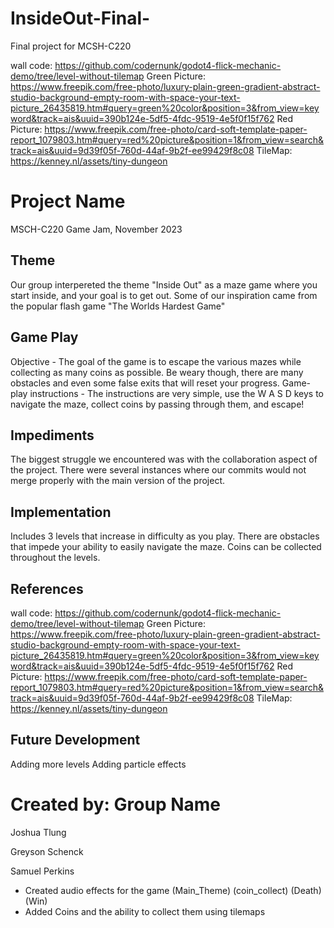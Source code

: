 # InsideOut-Final-
Final project for MCSH-C220


wall code: https://github.com/codernunk/godot4-flick-mechanic-demo/tree/level-without-tilemap
Green Picture: https://www.freepik.com/free-photo/luxury-plain-green-gradient-abstract-studio-background-empty-room-with-space-your-text-picture_26435819.htm#query=green%20color&position=3&from_view=keyword&track=ais&uuid=390b124e-5df5-4fdc-9519-4e5f0f15f762
Red Picture: https://www.freepik.com/free-photo/card-soft-template-paper-report_1079803.htm#query=red%20picture&position=1&from_view=search&track=ais&uuid=9d39f05f-760d-44af-9b2f-ee99429f8c08
TileMap: https://kenney.nl/assets/tiny-dungeon



# Project Name
MSCH-C220 Game Jam, November 2023


## Theme
Our group interpereted the theme "Inside Out" as a maze game where you start inside, and your goal is to get out.
Some of our inspiration came from the popular flash game "The Worlds Hardest Game" 

## Game Play
Objective - The goal of the game is to escape the various mazes while collecting as many coins as possible. Be weary though, there are many obstacles and even some false exits that will reset your progress.
Game-play instructions - The instructions are very simple, use the W A S D keys to navigate the maze, collect coins by passing through them, and escape!

## Impediments
The biggest struggle we encountered was with the collaboration aspect of the project. There were several instances where our commits would not merge properly with the main version of the project. 

## Implementation
Includes 3 levels that increase in difficulty as you play. There are obstacles that impede your ability to easily navigate the maze. Coins can be collected throughout the levels.



## References
wall code: https://github.com/codernunk/godot4-flick-mechanic-demo/tree/level-without-tilemap
Green Picture: https://www.freepik.com/free-photo/luxury-plain-green-gradient-abstract-studio-background-empty-room-with-space-your-text-picture_26435819.htm#query=green%20color&position=3&from_view=keyword&track=ais&uuid=390b124e-5df5-4fdc-9519-4e5f0f15f762
Red Picture: https://www.freepik.com/free-photo/card-soft-template-paper-report_1079803.htm#query=red%20picture&position=1&from_view=search&track=ais&uuid=9d39f05f-760d-44af-9b2f-ee99429f8c08
TileMap: https://kenney.nl/assets/tiny-dungeon

## Future Development

Adding more levels
Adding particle effects 

# Created by: Group Name
Joshua Tlung 

Greyson Schenck

Samuel Perkins 
- Created audio effects for the game (Main_Theme) (coin_collect) (Death) (Win) 
- Added Coins and the ability to collect them using tilemaps 
